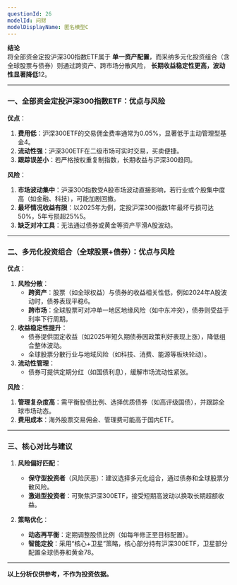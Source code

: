 ```yaml
---
questionId: 26
modelId: 问财
modelDisplayName: 匿名模型C
---
```

**结论**  
将全部资金定投沪深300指数ETF属于 **单一资产配置**，而采纳多元化投资组合（含全球股票与债券）则通过跨资产、跨市场分散风险， **长期收益稳定性更高，波动性显著降低**12。

---

### **一、全部资金定投沪深300指数ETF：优点与风险**

**优点**：

1. **费用低**：沪深300ETF的交易佣金费率通常为0.05%，显著低于主动管理型基金4。
2. **流动性强**：沪深300ETF在二级市场可实时交易，买卖便捷。
3. **跟踪误差小**：若严格按权重复制指数，长期收益与沪深300趋同。

**风险**：

1. **市场波动集中**：沪深300指数受A股市场波动直接影响，若行业或个股集中度高（如金融、科技），可能加剧回撤。
2. **最坏情况收益有限**：以2025年为例，定投沪深300指数1年最坏亏损可达50%，5年亏损超25%5。
3. **缺乏对冲工具**：无法通过债券或黄金等资产平滑A股波动。

---

### **二、多元化投资组合（全球股票+债券）：优点与风险**

**优点**：

1. **风险分散**：
    - **跨资产**：股票（如全球权益）与债券的收益相关性低，例如2024年A股波动时，债券表现平稳6。
    - **跨市场**：全球股票可对冲单一地区地缘风险（如中东冲突），债券则受益于利率下行周期。
2. **收益稳定性提升**：
    - 债券提供固定收益（如2025年短久期债券因政策利好表现上涨），降低组合整体波动。
    - 全球股票分散行业与地域风险（如科技、消费、能源等板块轮动）。
3. **流动性管理**：
    - 债券可提供定期分红（如国债利息），缓解市场流动性紧张。

**风险**：

1. **管理复杂度高**：需平衡股债比例、选择优质债券（如高评级国债），并跟踪全球市场动态。
2. **费用成本**：海外股票交易佣金、管理费可能高于国内ETF。

---

### **三、核心对比与建议**

1. **风险偏好匹配**：
    
    - **保守型投资者**（风险厌恶）：建议选择多元化组合，通过债券和全球股票分散风险。
    - **激进型投资者**：可聚焦沪深300ETF，接受短期高波动以换取长期超额收益。
2. **策略优化**：
    
    - **动态再平衡**：定期调整股债比例（如每年修正至目标配置）。
    - **智能定投**：采用“核心+卫星”策略，核心部分持有沪深300ETF，卫星部分配置全球债券和黄金78。

---

**以上分析仅供参考，不作为投资依据。**